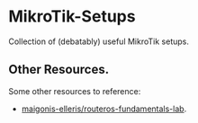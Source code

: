 # MikroTik-Setups
Collection of (debatably) useful MikroTik setups.  

## Other Resources.

Some other resources to reference:

- [maigonis-elleris/routeros-fundamentals-lab](https://github.com/maigonis-elleris/routeros-fundamentals-lab).
